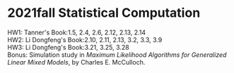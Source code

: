 # 2021fall Statistical Computation
HW1: Tanner's Book:1.5, 2.4, 2.6, 2.12, 2.13, 2.14 \
HW2: Li Dongfeng's Book:2.10, 2.11, 2.13, 3.2, 3.3, 3.9 \
HW3: Li Dongfeng's Book:3.21, 3.25, 3.28 \
Bonus: Simulation study in *Maximum Likelihood Algorithms for Generalized Linear Mixed Models*, by Charles E. McCulloch.
